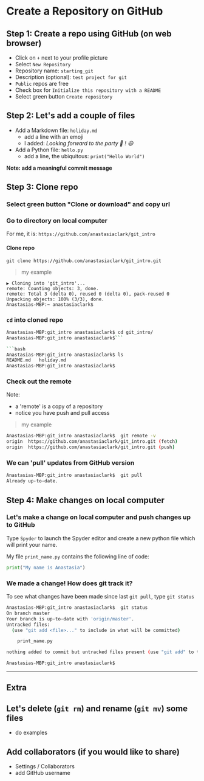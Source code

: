 # Create a Repository on GitHub


## Step 1: Create a repo using GitHub (on web browser)
- Click on `+` next to your profile picture
- Select `New Repository`
- Repository name:  `starting_git`
- Description (optional):  `test project for git`
- `Public` repos are free
- Check box for `Initialize this repository with a README`
- Select green button `Create repository`

## Step 2:  Let's add a couple of files
- Add a Markdown file:  `holiday.md`
  - add a line with an emoji
  - I added:  _Looking forward to the party :pizza: ! :smiley:_
- Add a Python file:  `hello.py`
  - add a line, the ubiquitous:  `print("Hello World")`
  
**Note:  add a meaningful commit message**  

## Step 3:  Clone repo

### Select green button "Clone or download" and copy url

### Go to directory on local computer  
For me, it is: 
`https://github.com/anastasiaclark/git_intro`  

#### Clone repo
`git clone https://github.com/anastasiaclark/git_intro.git`  

>my example  
```                                                               ◒  
▶ Cloning into 'git_intro'...
remote: Counting objects: 3, done.
remote: Total 3 (delta 0), reused 0 (delta 0), pack-reused 0
Unpacking objects: 100% (3/3), done.
Anastasias-MBP:~ anastasiaclark$
```

### `cd` into cloned repo
```bash
Anastasias-MBP:git_intro anastasiaclark$ cd git_intro/
Anastasias-MBP:git_intro anastasiaclark$```

```bash
Anastasias-MBP:git_intro anastasiaclark$ ls 
README.md	holiday.md
Anastasias-MBP:git_intro anastasiaclark$ 
```

### Check out the remote
Note:  
- a 'remote' is a copy of a repository
- notice you have push and pull access  

>my example  
```bash
Anastasias-MBP:git_intro anastasiaclark$  git remote -v
origin	https://github.com/anastasiaclark/git_intro.git (fetch)
origin	https://github.com/anastasiaclark/git_intro.git (push)
```

### We can 'pull' updates from GitHub version
```bash
Anastasias-MBP:git_intro anastasiaclark$  git pull
Already up-to-date.
```

## Step 4:  Make changes on local computer 

### Let's make a change on local computer and push changes up to GitHub
Type `Spyder` to launch the Spyder editor and create a new python file which will print your name.  

My file `print_name.py` contains the following line of code:  
```python
print("My name is Anastasia")
```

### We made a change!  How does git track it?
To see what changes have been made since last `git pull`, type `git status`  
```bash
Anastasias-MBP:git_intro anastasiaclark$  git status
On branch master
Your branch is up-to-date with 'origin/master'.
Untracked files:
  (use "git add <file>..." to include in what will be committed)

	print_name.py

nothing added to commit but untracked files present (use "git add" to track)

Anastasias-MBP:git_intro anastasiaclark$  
```
---

## Extra
## Let's delete (`git rm`) and rename (`git mv`) some files
- do examples
  
## Add collaborators (if you would like to share)

- Settings / Collaborators
- add GitHub username
